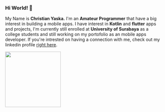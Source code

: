 ### Hi World! 👋

My Name is **Christian Yaska.**
I'm an **Amateur Programmer** that have a big interest in building a mobile apps. I have interest in **Kotlin** and **flutter** apps and projects, I'm currently still enrolled at **University of Surabaya** as a college students and still working on my portofolio as an mobile apps developer. If you're intrested on having a connection with me, check out my linkedin profile [right here](https://www.linkedin.com/in/christian-yaska-natawijaya-308582199/).

<p align="left">
<a href="https://github.com/Yaska-Prog">
  <img height="180em" src="https://github-readme-stats-eight-theta.vercel.app/api?username=Yaska-Prog&show_icons=true&theme=algolia&include_all_commits=true&count_private=true"/>
</a>
</p>
<!--
**Yaska-Prog/Yaska-Prog** is a ✨ _special_ ✨ repository because its `README.md` (this file) appears on your GitHub profile.

Here are some ideas to get you started:

- 🔭 I’m currently working on ...
- 🌱 I’m currently learning ...
- 👯 I’m looking to collaborate on ...
- 🤔 I’m looking for help with ...
- 💬 Ask me about ...
- 📫 How to reach me: ...
- 😄 Pronouns: ...
- ⚡ Fun fact: ...
-->
